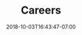 ---
title: "Careers"
date: 2018-10-03T16:43:47-07:00
draft: false

description: diesmo5 values initiative, empathy, and kindness in its employees. Join our mission to inspire the leaders of tomorrow.
---
